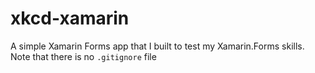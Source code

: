 # xkcd-xamarin
A simple Xamarin Forms app that I built to test my Xamarin.Forms skills. Note that there is no `.gitignore` file
